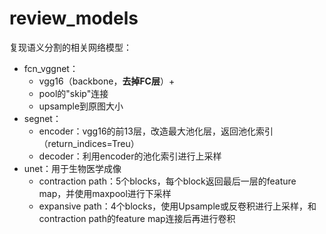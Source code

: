 # review_models
复现语义分割的相关网络模型：

- fcn_vggnet：
    - vgg16（backbone，**去掉FC层**）+ 
    - pool的"skip"连接 
    - upsample到原图大小
- segnet：
    - encoder：vgg16的前13层，改造最大池化层，返回池化索引（return_indices=Treu）
    - decoder：利用encoder的池化索引进行上采样
- unet：用于生物医学成像
    - contraction path：5个blocks，每个block返回最后一层的feature map，并使用maxpool进行下采样
    - expansive path：4个blocks，使用Upsample或反卷积进行上采样，和contraction path的feature map连接后再进行卷积